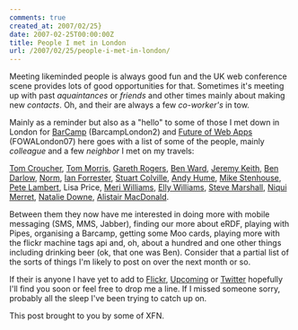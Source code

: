 ```yaml
---
comments: true
created_at: 2007/02/25}
date: 2007-02-25T00:00:00Z
title: People I met in London
url: /2007/02/25/people-i-met-in-london/
---
```


Meeting likeminded people is always good fun and the UK web conference scene provides lots of good opportunities for that. Sometimes it's meeting up with past *aquaintances* or *friends* and other times mainly about making new *contacts*. Oh, and their are always a few *co-worker's* in tow.

Mainly as a reminder but also as a "hello" to some of those I met down in London for [BarCamp](http://barcamp.org/barcamplondon2) (BarcampLondon2) and [Future of Web Apps](http://futureofwebapps.com) (FOWALondon07) here goes with a list of some of the people, mainly *colleague* and a few *neighbor* I met on my travels:

[Tom Croucher](http://www.kid666.com/blog), [Tom Morris](http://blogs.opml.org/tommorris), [Gareth Rogers](http://www.garethrodger.com/), [Ben Ward](http://ben-ward.co.uk), [Jeremy Keith](http://adactio.com), [Ben Darlow](http://kapowaz.net), [Norm](http://cackhanded.net), [Ian Forrester](http://www.cubicgarden.com/), [Stuart Colville](http://muffinresearch.co.uk/), [Andy Hume](http://thedredge.org/), [Mike Stenhouse](http://www.donotremove.co.uk/), [Pete Lambert](http://pixelicious.co.uk/), Lisa Price, [Meri Williams](http://blog.meriwilliams.com/), [Elly Williams](http://www.ellythompson.co.uk/blog/), [Steve Marshall](http://nascentguruism.com/), [Niqui Merret](http://niquimerret.com/), [Natalie Downe](http://notes.natbat.net/), [Alistair MacDonald](http://www.agm.me.uk/blog/).

Between them they now have me interested in doing more with mobile messaging (SMS, MMS, Jabber), finding our more about eRDF, playing with Pipes, organising a Barcamp, getting some Moo cards, playing more with the flickr machine tags api and, oh, about a hundred and one other things including drinking beer (ok, that one was Ben). Consider that a partial list of the sorts of things I'm likely to post on over the next month or so.

If their is anyone I have yet to add to [Flickr](http://flickr.com), [Upcoming](http://upcoming.org) or [Twitter](http://twitter.com) hopefully I'll find you soon or feel free to drop me a line. If I missed someone sorry, probably all the sleep I've been trying to catch up on.

This post brought to you by some of XFN.
